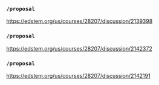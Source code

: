 ### `/proposal`
https://edstem.org/us/courses/28207/discussion/2139398
### `/proposal`
https://edstem.org/us/courses/28207/discussion/2142372
### `/proposal`
https://edstem.org/us/courses/28207/discussion/2142191
